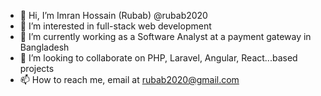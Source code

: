 - 👋 Hi, I’m Imran Hossain (Rubab) @rubab2020
- 👀 I’m interested in full-stack web development
- 🌱 I’m currently working as a Software Analyst at a payment gateway in Bangladesh
- 💞️ I’m looking to collaborate on PHP, Laravel, Angular, React...based projects
- 📫 How to reach me, email at rubab2020@gmail.com

